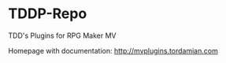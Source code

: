 # TDDP-Repo
TDD's Plugins for RPG Maker MV

Homepage with documentation: http://mvplugins.tordamian.com
